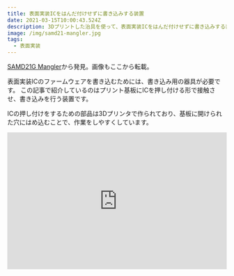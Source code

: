 ```yaml
---
title: 表面実装ICをはんだ付けせずに書き込みする装置
date: 2021-03-15T10:00:43.524Z
description: 3Dプリントした治具を使って、表面実装ICをはんだ付けせずに書き込みする装置を紹介します。
image: /img/samd21-mangler.jpg
tags:
  - 表面実装
---
```

[SAMD21G Mangler](https://www.tindie.com/products/seonr/samd21g-mangler/)から発見。画像もここから転載。

表面実装ICのファームウェアを書き込むためには、書き込み用の器具が必要です。
この記事で紹介しているのはプリント基板にICを押し付ける形で接触させ、書き込みを行う装置です。

ICの押し付けをするための部品は3Dプリンタで作られており、基板に開けられた穴にはめ込むことで、作業をしやすくしています。

<iframe width="100%" height="315" src="https://www.youtube.com/embed/iRJbH1w-wUE" frameborder="0" allow="accelerometer; autoplay; clipboard-write; encrypted-media; gyroscope; picture-in-picture" allowfullscreen></iframe>
